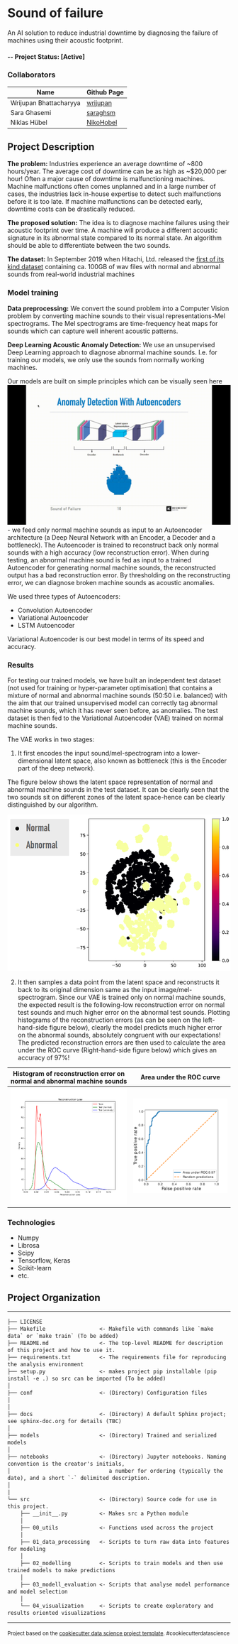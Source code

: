 Sound of failure
==============================

An AI solution to reduce industrial downtime by diagnosing the failure of machines using their acoustic footprint.

#### -- Project Status: [Active]

### Collaborators
|Name     |  Github Page   |
|---------|-----------------|
| Wrijupan Bhattacharyya | [wrijupan](https://github.com/wrijupan)|
| Sara Ghasemi | [saraghsm](https://github.com/saraghsm) |
| Niklas Hübel | [NikoHobel](https://github.com/NikoHobel) |

## Project Description

**The problem:** Industries experience an average downtime of ~800 hours/year. The average cost of downtime can be as high as ~$20,000 per hour! Often a major cause of downtime is malfunctioning machines. Machine malfunctions often comes unplanned and in a large number of cases, the industries lack in-house expertise to detect such malfunctions before it is too late. If machine malfunctions can be detected early, downtime costs can be drastically reduced.

**The proposed solution:** The idea is to diagnose machine failures using their acoustic footprint over time. A machine will produce a different acoustic signature in its abnormal state compared to its normal state. An algorithm should be able to differentiate between the two sounds.

**The dataset:** In September 2019 when Hitachi, Ltd. released the [first of its kind dataset](https://zenodo.org/record/3384388#.YLCh2zYzaAw) containing ca. 100GB of wav files with normal and abnormal sounds from real-world industrial machines

### Model training

**Data preprocessing:** We convert the sound problem into a Computer Vision problem by converting machine sounds to their visual representations-Mel spectrograms. The Mel spectrograms are time-frequency heat maps for sounds which can capture well inherent acoustic patterns. 

**Deep Learning Acoustic Anomaly Detection:** We use an unsupervised Deep Learning approach to diagnose abnormal machine sounds. I.e. for training our models, we only use the sounds from normally working machines.

Our models are built on simple principles which can be visually seen here ![](streamlit/images/anomaly_detection_video.gif)- we feed only normal machine sounds as input to an Autoencoder architecture (a Deep Neural Network with an Encoder, a Decoder and a bottleneck). The Autoencoder is trained to reconstruct back only normal sounds with a high accuracy (low reconstruction error). When during testing, an abnormal machine sound is fed as input to a trained Autoencoder for generating normal machine sounds, the reconstructed output has a bad reconstruction error. By thresholding on the reconstructing error, we can diagnose broken machine sounds as acoustic anomalies.

We used three types of Autoencoders:
* Convolution Autoencoder
* Variational Autoencoder
* LSTM Autoencoder

Variational Autoencoder is our best model in terms of its speed and accuracy.

### Results

For testing our trained models, we have built an independent test dataset (not used for training or hyper-parameter optimisation) that contains a mixture of normal and abnormal machine sounds (50:50 i.e. balanced) with the aim that our trained unsupervised model can correctly tag abnormal machine sounds, which it has never seen before, as anomalies. The test dataset is then fed to the Variational Autoencoder (VAE) trained on normal machine sounds.

The VAE works in two stages:

1. It first encodes the input sound/mel-spectrogram into a lower-dimensional latent space, also known as bottleneck (this is the Encoder part of the deep network). 

The figure below shows the latent space representation of normal and abnormal machine sounds in the test dataset. It can be clearly seen that the two sounds sit on different zones of the latent space-hence can be clearly distinguished by our algorithm.

![](streamlit/images/encoded.png)


2. It then samples a data point from the latent space and reconstructs it back to its original dimension same as the input image/mel-spectrogram. Since our VAE is trained only on normal machine sounds, the expected result is the following-low reconstruction error on normal test sounds and much higher error on the abnormal test sounds. Plotting histograms of the reconstruction errors (as can be seen on the left-hand-side figure below), clearly the model predicts much higher error on the abnormal sounds, absolutely congruent with our expectations! The predicted reconstruction errors are then used to calculate the area under the ROC curve (Right-hand-side figure below) which gives an accuracy of 97%!

|Histogram of reconstruction error on normal and abnormal machine sounds     |   Area under the ROC curve   | 
|---------|-----------------|
 ![](streamlit/images/RecoLoss_NoVal_VAE_6dB_valve_id_00.png) | ![](streamlit/images/ROC_VAE_6dB_valve_id_00.png) 



### Technologies

* Numpy
* Librosa
* Scipy
* Tensorflow, Keras
* Scikit-learn
* etc.



## Project Organization
------------

    ├── LICENSE
    ├── Makefile                 <- Makefile with commands like `make data` or `make train` (To be added)
    ├── README.md                <- The top-level README for description of this project and how to use it.
    ├── requirements.txt         <- The requirements file for reproducing the analysis environment
    ├── setup.py                 <- makes project pip installable (pip install -e .) so src can be imported (To be added)
    │
    ├── conf                     <- (Directory) Configuration files
    │
    │
    ├── docs                     <- (Directory) A default Sphinx project; see sphinx-doc.org for details (TBC)
    │
    ├── models                   <- (Directory) Trained and serialized models
    │
    ├── notebooks                <- (Directory) Jupyter notebooks. Naming convention is the creator's initials,
    │                               a number for ordering (typically the date), and a short `-` delimited description.
    │
    |
    └── src                      <- (Directory) Source code for use in this project.
        ├── __init__.py          <- Makes src a Python module
        │
        ├── 00_utils             <- Functions used across the project
        │
        ├── 01_data_processing   <- Scripts to turn raw data into features for modeling
        │
        ├── 02_modelling         <- Scripts to train models and then use trained models to make predictions
        │
        ├── 03_modell_evaluation <- Scripts that analyse model performance and model selection
        │
        └── 04_visualization     <- Scripts to create exploratory and results oriented visualizations
    
    


--------

<p><small>Project based on the <a target="_blank" href="https://drivendata.github.io/cookiecutter-data-science/">cookiecutter data science project template</a>. #cookiecutterdatascience</small></p>
